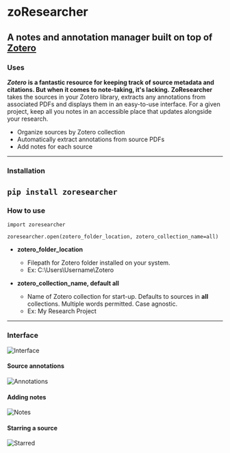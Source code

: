 # zoResearcher
## A notes and annotation manager built on top of [Zotero](http://zotero.com/)
### Uses
***Zotero* is a fantastic resource for keeping track of source metadata and citations. But when it comes to note-taking, it's lacking.** **ZoResearcher** takes the sources in your Zotero library, extracts any annotations from associated PDFs and displays them in an easy-to-use interface. For a given project, keep all you notes in an accessible place that updates alongside your research.
- Organize sources by Zotero collection
- Automatically extract annotations from source PDFs
- Add notes for each source
---
### Installation

`
pip install zoresearcher
`
---
### How to use
`
import zoresearcher
`

`
zoresearcher.open(zotero_folder_location, zotero_collection_name=all)
`

- **zotero_folder_location**
	- Filepath for Zotero folder installed on your system.
	- Ex: C:\\Users\\Username\\Zotero


- **zotero_collection_name, default all**
	- Name of Zotero collection for start-up. Defaults to sources in **all** collections. Multiple words permitted. Case agnostic.
	- Ex: My Research Project

---
### Interface
![Interface](https://github.com/dlw-github/zoresearcher/blob/main/examples/researcher_interface.png "Interface")
#### Source annotations
![Annotations](https://github.com/dlw-github/zotero_research_manager/blob/main/examples/annotated_source.png "Annotations")
#### Adding notes
![Notes](https://github.com/dlw-github/zotero_research_manager/blob/main/examples/adding_notes.png "Notes")
#### Starring a source
![Starred](https://github.com/dlw-github/zotero_research_manager/blob/main/examples/starred_sources.png "Starred")
